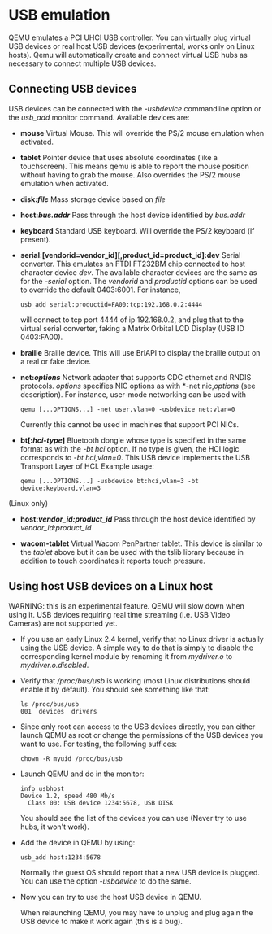 USB emulation
=============

QEMU emulates a PCI UHCI USB controller. You can virtually plug virtual USB
devices or real host USB devices (experimental, works only on Linux hosts).
Qemu will automatically create and connect virtual USB hubs as necessary to
connect multiple USB devices.

Connecting USB devices
----------------------

USB devices can be connected with the *-usbdevice* commandline option
or the *usb_add* monitor command.  Available devices are:

 * __mouse__ Virtual Mouse.  This will override the PS/2 mouse emulation when
   activated.

 * __tablet__ Pointer device that uses absolute coordinates (like a
   touchscreen). This means qemu is able to report the mouse position without
   having to grab the mouse.  Also overrides the PS/2 mouse emulation when
   activated.

 * __disk:*file*__ Mass storage device based on *file*

 * __host:*bus.addr*__ Pass through the host device identified by
   *bus.addr*

 * __keyboard__ Standard USB keyboard.  Will override the PS/2 keyboard (if
   present).

 * __serial:[vendorid=vendor_id][,product_id=product_id]:dev__ Serial
   converter. This emulates an FTDI FT232BM chip connected to host character
   device *dev*. The available character devices are the same as for the
   *-serial* option. The *vendorid* and *productid* options can
   be used to override the default 0403:6001. For instance,

       usb_add serial:productid=FA00:tcp:192.168.0.2:4444

   will connect to tcp port 4444 of ip 192.168.0.2, and plug that to the virtual
   serial converter, faking a Matrix Orbital LCD Display (USB ID 0403:FA00).

 * __braille__ Braille device.  This will use BrlAPI to display the braille
   output on a real or fake device.

 * __net:*options*__ Network adapter that supports CDC ethernet and RNDIS
   protocols.  *options* specifies NIC options as with *-net nic,*options* (see
   description). For instance, user-mode networking can be used with

       qemu [...OPTIONS...] -net user,vlan=0 -usbdevice net:vlan=0

   Currently this cannot be used in machines that support PCI NICs.

 * __bt[:*hci-type*]__ Bluetooth dongle whose type is specified in the same
   format as with the *-bt hci* option.  If no type is given, the HCI logic
   corresponds to *-bt hci,vlan=0*. This USB device implements the USB
   Transport Layer of HCI.  Example usage:

       qemu [...OPTIONS...] -usbdevice bt:hci,vlan=3 -bt device:keyboard,vlan=3

(Linux only)

 * __host:*vendor_id:product_id*__ Pass through the host device identified by
   *vendor_id:product_id*

 * __wacom-tablet__ Virtual Wacom PenPartner tablet.  This device is similar to
   the *tablet* above but it can be used with the tslib library because in
   addition to touch coordinates it reports touch pressure.

Using host USB devices on a Linux host
--------------------------------------

WARNING: this is an experimental feature. QEMU will slow down when using it.
USB devices requiring real time streaming (i.e. USB Video Cameras) are not
supported yet.

 * If you use an early Linux 2.4 kernel, verify that no Linux driver is
   actually using the USB device. A simple way to do that is simply to disable
   the corresponding kernel module by renaming it from *mydriver.o* to
   *mydriver.o.disabled*.

 * Verify that */proc/bus/usb* is working (most Linux distributions should
   enable it by default). You should see something like that:

       ls /proc/bus/usb
       001  devices  drivers

 * Since only root can access to the USB devices directly, you can either
   launch QEMU as root or change the permissions of the USB devices you want to
   use. For testing, the following suffices:

       chown -R myuid /proc/bus/usb

 * Launch QEMU and do in the monitor:

       info usbhost
       Device 1.2, speed 480 Mb/s
         Class 00: USB device 1234:5678, USB DISK

   You should see the list of the devices you can use (Never try to use hubs,
   it won't work).

 * Add the device in QEMU by using:

       usb_add host:1234:5678

   Normally the guest OS should report that a new USB device is plugged. You
   can use the option *-usbdevice* to do the same.

 * Now you can try to use the host USB device in QEMU.

   When relaunching QEMU, you may have to unplug and plug again the USB device
   to make it work again (this is a bug).
